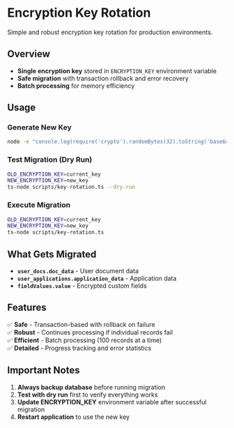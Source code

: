 # Encryption Key Rotation

Simple and robust encryption key rotation for production environments.

## Overview

- **Single encryption key** stored in `ENCRYPTION_KEY` environment variable
- **Safe migration** with transaction rollback and error recovery
- **Batch processing** for memory efficiency

## Usage

### Generate New Key
```bash
node -e "console.log(require('crypto').randomBytes(32).toString('base64'))"
```

### Test Migration (Dry Run)
```bash
OLD_ENCRYPTION_KEY=current_key
NEW_ENCRYPTION_KEY=new_key
ts-node scripts/key-rotation.ts --dry-run
```

### Execute Migration
```bash
OLD_ENCRYPTION_KEY=current_key
NEW_ENCRYPTION_KEY=new_key
ts-node scripts/key-rotation.ts
```

## What Gets Migrated

- **`user_docs.doc_data`** - User document data
- **`user_applications.application_data`** - Application data  
- **`fieldValues.value`** - Encrypted custom fields

## Features

✅ **Safe** - Transaction-based with rollback on failure  
✅ **Robust** - Continues processing if individual records fail  
✅ **Efficient** - Batch processing (100 records at a time)  
✅ **Detailed** - Progress tracking and error statistics  

## Important Notes

1. **Always backup database** before running migration
2. **Test with dry run** first to verify everything works
3. **Update ENCRYPTION_KEY** environment variable after successful migration
4. **Restart application** to use the new key

